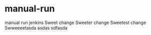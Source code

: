 # manual-run
manual run jenkins
Sweet change 
Sweeter change
Sweetest change
Swweeeetasda
asdas
sdfasda
